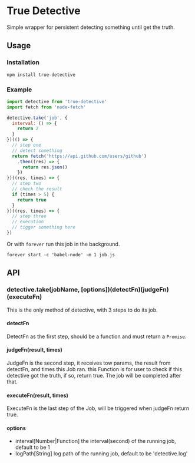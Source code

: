 # True Detective

Simple wrapper for persistent detecting something until get the truth.

## Usage

### Installation

`npm install true-detective`

### Example

```js
import detective from 'true-detective'
import fetch from 'node-fetch'

detective.take('job', {
  interval: () => {
    return 2
  }
})(() => {
  // step one
  // detect something
  return fetch('https://api.github.com/users/github')
    .then((res) => {
      return res.json()
    })
})((res, times) => {
  // step two
  // check the result
  if (times > 5) {
    return true
  }
})((res, times) => {
  // step three
  // execution
  // tigger something here
})
```

Or with `forever` run this job in the background.

`forever start -c 'babel-node' -m 1 job.js`

## API

### detective.take(jobName, [options])(detectFn)(judgeFn)(executeFn)

This is the only method of detective, with 3 steps to do its job.

#### detectFn

DetectFn as the first step, should be a function and must return a `Promise`.

#### judgeFn(result, times)

JudgeFn is the second step, it receives tow params, the result from detectFn, and times this Job ran. this Function is for user to check if this detective got the truth, if so, return true. The job will be completed after that.

#### executeFn(result, times)

ExecuteFn is the last step of the Job, will be triggered when judgeFn return true.

#### options

* interval[Number|Function] the interval(second) of the running job, default to be 1
* logPath[String] log path of the running job, default to be 'detective.log'
